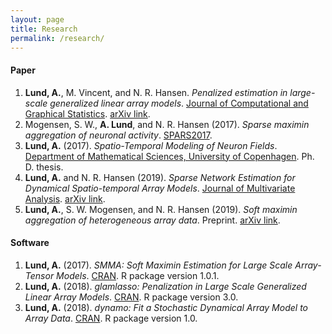 ```yaml
---
layout: page
title: Research
permalink: /research/
---
```


#### Paper

1. **Lund, A.**, M. Vincent, and N. R. Hansen. *Penalized estimation in large-scale generalized linear array models*. [Journal of Computational and Graphical Statistics](https://www.tandfonline.com/doi/abs/10.1080/10618600.2017.1279548?journalCode=ucgs20).
[arXiv link](https://arxiv.org/pdf/1510.03298.pdf).
2. Mogensen, S. W., **A. Lund**, and N. R. Hansen (2017). *Sparse maximin aggregation of neuronal activity*. [SPARS2017](http://spars2017.lx.it.pt/index_files/papers/SPARS2017_Paper_45.pdf).
3. **Lund, A.** (2017). *Spatio-Temporal Modeling of Neuron Fields*.  [Department of Mathematical Sciences, University of Copenhagen](http://www.math.ku.dk/noter/filer/phd17al.pdf). Ph. D. thesis. 
4. **Lund, A.** and N. R. Hansen (2019). *Sparse Network Estimation for Dynamical Spatio-temporal Array Models*. [Journal of Multivariate Analysis](https://www.sciencedirect.com/science/article/pii/S0047259X18305554).
[arXiv link](https://arxiv.org/abs/1802.08982).
5. **Lund, A.**, S. W. Mogensen, and N. R. Hansen (2019). *Soft maximin aggregation of heterogeneous array data*. Preprint.
[arXiv link](https://arxiv.org/pdf/1805.02407.pdf).

#### Software

1. **Lund, A.** (2017). *SMMA: Soft Maximin Estimation for Large Scale Array-Tensor Models*. [CRAN](https://cran.r-project.org/web/packages/SMMA/index.html). R package version 1.0.1.
2. **Lund, A.** (2018). *glamlasso: Penalization in Large Scale Generalized Linear Array Models*. [CRAN](https://cran.r-project.org/web/packages/glamlasso/index.html). R package version 3.0.
3. **Lund, A.** (2018). *dynamo: Fit a Stochastic Dynamical Array Model to Array Data*. [CRAN](https://cran.r-project.org/web/packages/dynamo/index.html). R package version 1.0.
